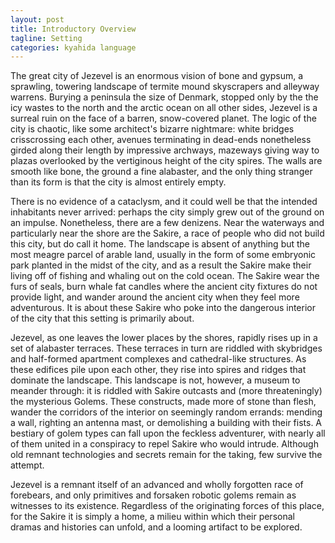 ```yaml
---
layout: post
title: Introductory Overview
tagline: Setting
categories: kyahida language
---
```


The great city of Jezevel is an enormous vision of bone and gypsum, a sprawling, towering landscape of termite mound skyscrapers and alleyway warrens. Burying a peninsula the size of Denmark, stopped only by the the icy wastes to the north and the arctic ocean on all other sides, Jezevel is a surreal ruin on the face of a barren, snow-covered planet. The logic of the city is chaotic, like some architect's bizarre nightmare: white bridges crisscrossing each other, avenues terminating in dead-ends nonetheless girded along their length by impressive archways, mazeways giving way to plazas overlooked by the vertiginous height of the city spires. The walls are smooth like bone, the ground a fine alabaster, and the only thing stranger than its form is that the city is almost entirely empty.

There is no evidence of a cataclysm, and it could well be that the intended inhabitants never arrived: perhaps the city simply grew out of the ground on an impulse. Nonetheless, there are a few denizens. Near the waterways and particularly near the shore are the Sakire, a race of people who did not build this city, but do call it home. The landscape is absent of anything but the most meagre parcel of arable land, usually in the form of some embryonic park planted in the midst of the city, and as a result the Sakire make their living off of fishing and whaling out on the cold ocean. The Sakire wear the furs of seals, burn whale fat candles where the ancient city fixtures do not provide light, and wander around the ancient city when they feel more adventurous. It is about these Sakire who poke into the dangerous interior of the city that this setting is primarily about.

Jezevel, as one leaves the lower places by the shores, rapidly rises up in a set of alabaster terraces. These terraces in turn are riddled with skybridges and half-formed apartment complexes and cathedral-like structures. As these edifices pile upon each other, they rise into spires and ridges that dominate the landscape. This landscape is not, however, a museum to meander through: it is riddled with Sakire outcasts and (more threateningly) the mysterious Golems. These constructs, made more of stone than flesh, wander the corridors of the interior on seemingly random errands: mending a wall, righting an antenna mast, or demolishing a building with their fists. A bestiary of golem types can fall upon the feckless adventurer, with nearly all of them united in a conspiracy to repel Sakire who would intrude. Although old remnant technologies and secrets remain for the taking, few survive the attempt.

Jezevel is a remnant itself of an advanced and wholly forgotten race of forebears, and only primitives and forsaken robotic golems remain as witnesses to its existence. Regardless of the originating forces of this place, for the Sakire it is simply a home, a milieu within which their personal dramas and histories can unfold, and a looming artifact to be explored.
